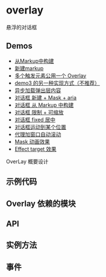 # overlay

悬浮的对话框

## Demos

- [从Markup中构建](http://docs.kissyui.com/1.3/source/raw/demo/overlay/demo1.html)
- [新建markup](http://docs.kissyui.com/1.3/source/raw/demo/overlay/demo2.html)
- [多个触发元素公用一个 Overlay](http://docs.kissyui.com/1.3/source/raw/demo/overlay/demo3.html)
- [demo3 的另一种实现方式（不推荐）](http://docs.kissyui.com/1.3/source/raw/demo/overlay/demo4.html)
- [异步加载弹出层内容](http://docs.kissyui.com/1.3/source/raw/demo/overlay/demo5.html)
- [对话框 新建 + Mask + aria](http://docs.kissyui.com/1.3/source/raw/demo/overlay/demo6.html)
- [对话框 从 Markup 中构建](http://docs.kissyui.com/1.3/source/raw/demo/overlay/demo7.html)
- [对话框 限制 + 可缩放](http://docs.kissyui.com/1.3/source/raw/demo/overlay/demo8.html)
- [对话框 fixed 居中](http://docs.kissyui.com/1.3/source/raw/demo/overlay/demo9.html)
- [对话框运动到某个位置](http://docs.kissyui.com/1.3/source/raw/demo/overlay/demo10.html) 
- [代理加窗口自动滚动](http://docs.kissyui.com/1.3/source/raw/demo/overlay/proxy-scroll.html)
- [Mask 动画效果](http://docs.kissyui.com/1.3/source/raw/demo/overlay/mask-anim.html)
- [Effect target 效果](http://docs.kissyui.com/1.3/source/raw/demo/overlay/effect-target.html)

OverLay 概要设计

## 示例代码


## Overlay 依赖的模块


## API


## 实例方法


## 事件
